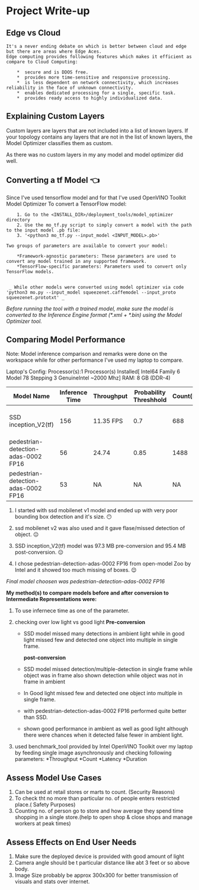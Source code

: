 # Project Write-up

## Edge vs Cloud

	It's a never ending debate on which is better between cloud and edge but there are areas where Edge Aces.
	Edge computing provides following features which makes it efficient as compare to Cloud Computing:

		*  secure and is DDOS free.
		*  provides more time-sensitive and responsive processing.
		*  is less dependent on network connectivity, which increases reliability in the face of unknown connectivity.
		*  enables dedicated processing for a single, specific task.
		*  provides ready access to highly individualized data.





## Explaining Custom Layers

Custom layers are layers that are not included into a list of known layers. If your topology contains any layers that are not in the list of known layers, the Model Optimizer classifies them as custom.

As there was no custom layers in my any model and model optimizer did well.



## Converting a tf Model :point_left:
Since I've used tensorflow model and for that I've used OpenVINO Toolkit Model Optimizer
	To convert a TensorFlow model:

		1. Go to the <INSTALL_DIR>/deployment_tools/model_optimizer directory
		2. Use the mo_tf.py script to simply convert a model with the path to the input model .pb file:
		3. '<python3 mo_tf.py --input_model <INPUT_MODEL>.pb>'

	Two groups of parameters are available to convert your model:

		*Framework-agnostic parameters: These parameters are used to convert any model trained in any supported framework.
		*TensorFlow-specific parameters: Parameters used to convert only TensorFlow models.
	

	 _ While other models were converted using model optimizer via code 'python3 mo.py --input_model squeezenet.caffemodel --input_proto squeezenet.prototxt' _

_Before running the tool with a trained model, make sure the model is converted to the Inference Engine format (*.xml + *.bin) using the Model Optimizer tool._		




## Comparing Model Performance


Note: Model inference comparison and remarks were done on the workspace while for other performance I've used my laptop to compare.


Laptop's Config:
	Processor(s):1 Processor(s) Installed[ Intel64 Family 6 Model 78 Stepping 3 GenuineIntel ~2000 Mhz]
	RAM: 8 GB (DDR-4)


| Model Name                          | Inference Time | Throughput | Probability Threshhold | Count(iterations) | Duration   | Latency   | Remarks                                            
--------------------------------------|----------------|------------|------------------------|-------------------|------------|-----------|----------------------------------------------------
| SSD inception_V2(tf)                | 156            | 11.35 FPS  | 0.7                    | 688               | 60604 ms   | 349.49 ms | misses detection,multiple detection of same object 
| pedestrian-detection-adas-0002 FP16 | 56             | 24.74      | 0.85                   | 1488              | 6012.89 ms | 151.04 ms | misses detection                                   
| pedestrian-detection-adas-0002 FP16 | 53             | NA         | NA                     | NA                | NA         | NA        | showed detection while there was no object.        


1. I started with ssd mobilenet v1 model and ended up with very poor bounding box detection and it's size. :no_mouth: 
2. ssd mobilenet v2 was also used and it gave flase/missed detection of object. :neutral_face:
3. SSD inception_V2(tf) model was 97.3 MB pre-conversion and 95.4 MB post-conversion. :expressionless:

4. I chose pedestrian-detection-adas-0002 FP16 from open-model Zoo by Intel and it showed too much missing of boxes. :relieved:


 _Final model choosen was pedestrian-detection-adas-0002 FP16_




**My method(s) to compare models before and after conversion to Intermediate Representations
were:**

1. To use infernece time as one of the parameter. 

2. checking over low light vs good light
	   **Pre-conversion**

	* SSD model missed many detections in ambient light while in good light missed few and detected one object into multiple in single frame.

  	   **post-conversion**
	* SSD model missed detection/multiple-detection in single frame while object was in frame also shown detection while object was not in frame  in ambient 
	* In Good light missed few and detected one object into multiple in single frame.


	* with pedestrian-detection-adas-0002 FP16 performed quite better than SSD.

	* shown good performance in ambient as well as good light although there were chances when it detected false fewer in ambient light.
  

3. used benchmark_tool provided by Intel OpenVINO Toolkit over my laptop by feeding single image asynchronously and checking following parameters:
	*Throughput
	*Count
	*Latency
	*Duration

## Assess Model Use Cases

1. Can be used at retail stores or marts to count. (Security Reasons)
2. To check tht no more than particular no. of people enters restricted place.( Safety Purposes)
3. Counting no. of person go to store and how average they spend time shopping in a single store.(help to open shop & close shops and manage workers at peak times)


## Assess Effects on End User Needs

1. Make sure the deployed device is provided with good amount of light
2. Camera angle should be t particular distance like abt 3 feet or so above body.
3. Image Size probably be approx 300x300 for better transmission of visuals and stats over internet.

  























